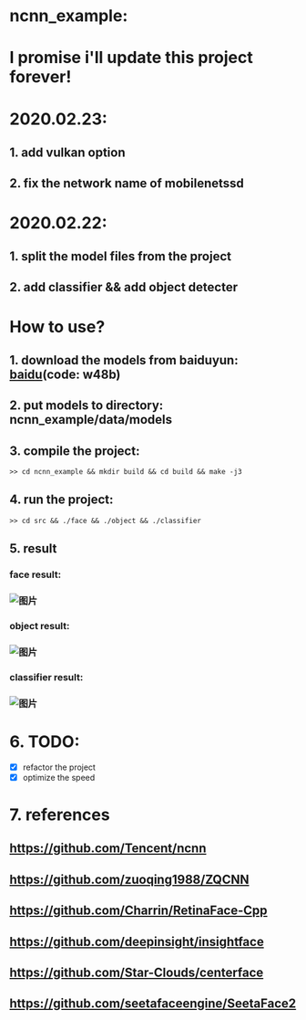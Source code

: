 # **ncnn_example:**
# **I promise i'll update this project forever!**
# 2020.02.23: 
## 1. add vulkan option
## 2. fix the network name of mobilenetssd 
# 2020.02.22: 
## 1. split the model files from the project
## 2. add classifier && add object detecter 
# **How to use?**
## 1. download the models from baiduyun: [baidu](https://pan.baidu.com/s/15wg10Ry6-5a2wa5MIJbNww)(code: w48b)
## 2. put models to directory: ncnn_example/data/models 
## 3. compile the project:
```
>> cd ncnn_example && mkdir build && cd build && make -j3 
```
## 4. run the project:
```
>> cd src && ./face && ./object && ./classifier
```
## 5. result
### face result:
### ![图片](https://github.com/MirrorYuChen/ncnn_example/blob/master/data/images/result.jpg)
### object result:
### ![图片](https://github.com/MirrorYuChen/ncnn_example/blob/master/data/images/object_result.jpg)
### classifier result:
### ![图片](https://github.com/MirrorYuChen/ncnn_example/blob/master/data/images/classify_result.jpg)

# 6. TODO:
- [x] refactor the project
- [x] optimize the speed

# 7. references
## https://github.com/Tencent/ncnn
## https://github.com/zuoqing1988/ZQCNN
## https://github.com/Charrin/RetinaFace-Cpp
## https://github.com/deepinsight/insightface
## https://github.com/Star-Clouds/centerface
## https://github.com/seetafaceengine/SeetaFace2